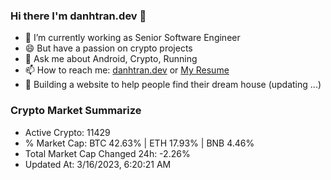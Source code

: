 ### Hi there I'm danhtran.dev 👋

- 🔭 I’m currently working as Senior Software Engineer
- 😄 But have a passion on crypto projects
- 💬 Ask me about Android, Crypto, Running 
- 📫 How to reach me: <a href="https://danhtran.dev" target="_blank">danhtran.dev</a> or <a href="Dan-Resume.pdf" target="_blank">My Resume</a>
- 🌱 Building a website to help people find their dream house (updating ...)

### Crypto Market Summarize
- Active Crypto: 11429
- % Market Cap: BTC 42.63% | ETH 17.93% | BNB 4.46%
- Total Market Cap Changed 24h: -2.26%
- Updated At: 3/16/2023, 6:20:21 AM
